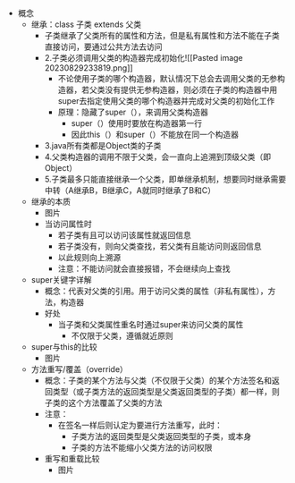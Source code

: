 - 概念
	- 继承：class 子类 extends 父类
		- 子类继承了父类所有的属性和方法，但是私有属性和方法不能在子类直接访问，要通过公共方法去访问
		- 2.子类必须调用父类的构造器完成初始化![[Pasted image 20230829233819.png]]
			- 不论使用子类的哪个构造器，默认情况下总会去调用父类的无参构造器，若父类没有提供无参构造器，则必须在子类的构造器中用super去指定使用父类的哪个构造器并完成对父类的初始化工作
			- 原理：隐藏了super（），来调用父类构造器
				- super（）使用时要放在构造器第一行
				- 因此this（）和super（）不能放在同一个构造器
		- 3.java所有类都是Object类的子类
		- 4.父类构造器的调用不限于父类，会一直向上追溯到顶级父类（即Object）
		- 5.子类最多只能直接继承一个父类，即单继承机制，想要同时继承需要中转（A继承B，B继承C，A就同时继承了B和C）
	- 继承的本质
		-  图片
		- 当访问属性时
			- 若子类有且可以访问该属性就返回信息
			- 若子类没有，则向父类查找，若父类有且能访问则返回信息
			- 以此规则向上溯源
			- 注意：不能访问就会直接报错，不会继续向上查找
	- super关键字详解
		- 概念：代表对父类的引用。用于访问父类的属性（非私有属性），方法，构造器
		- 好处
			- 当子类和父类属性重名时通过super来访问父类的属性
				- 不仅限于父类，遵循就近原则
	- super与this的比较
		- 图片
	- 方法重写/覆盖（override）
		- 概念：子类的某个方法与父类（不仅限于父类）的某个方法签名和返回类型（或子类方法的返回类型是父类返回类型的子类）都一样，则子类的这个方法覆盖了父类的方法
		- 注意：
			- 在签名一样后则认定为要进行方法重写，此时：
				- 子类方法的返回类型是父类返回类型的子类，或本身
				- 子类的方法不能缩小父类方法的访问权限
		- 重写和重载比较
			- 图片
